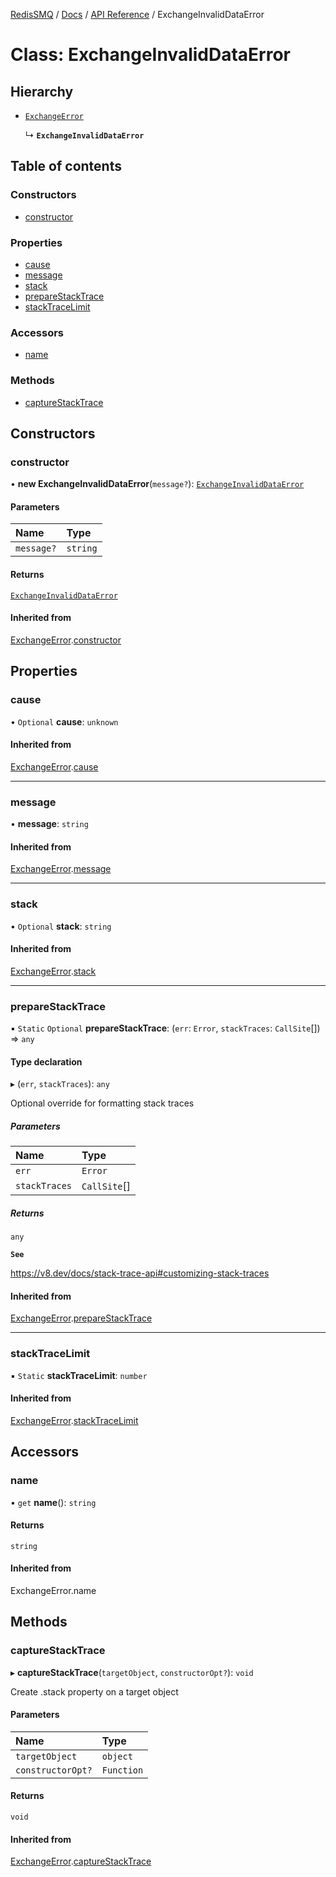 [RedisSMQ](../../../README.md) / [Docs](../../README.md) / [API Reference](../README.md) / ExchangeInvalidDataError

# Class: ExchangeInvalidDataError

## Hierarchy

- [`ExchangeError`](ExchangeError.md)

  ↳ **`ExchangeInvalidDataError`**

## Table of contents

### Constructors

- [constructor](ExchangeInvalidDataError.md#constructor)

### Properties

- [cause](ExchangeInvalidDataError.md#cause)
- [message](ExchangeInvalidDataError.md#message)
- [stack](ExchangeInvalidDataError.md#stack)
- [prepareStackTrace](ExchangeInvalidDataError.md#preparestacktrace)
- [stackTraceLimit](ExchangeInvalidDataError.md#stacktracelimit)

### Accessors

- [name](ExchangeInvalidDataError.md#name)

### Methods

- [captureStackTrace](ExchangeInvalidDataError.md#capturestacktrace)

## Constructors

### constructor

• **new ExchangeInvalidDataError**(`message?`): [`ExchangeInvalidDataError`](ExchangeInvalidDataError.md)

#### Parameters

| Name | Type |
| :------ | :------ |
| `message?` | `string` |

#### Returns

[`ExchangeInvalidDataError`](ExchangeInvalidDataError.md)

#### Inherited from

[ExchangeError](ExchangeError.md).[constructor](ExchangeError.md#constructor)

## Properties

### cause

• `Optional` **cause**: `unknown`

#### Inherited from

[ExchangeError](ExchangeError.md).[cause](ExchangeError.md#cause)

___

### message

• **message**: `string`

#### Inherited from

[ExchangeError](ExchangeError.md).[message](ExchangeError.md#message)

___

### stack

• `Optional` **stack**: `string`

#### Inherited from

[ExchangeError](ExchangeError.md).[stack](ExchangeError.md#stack)

___

### prepareStackTrace

▪ `Static` `Optional` **prepareStackTrace**: (`err`: `Error`, `stackTraces`: `CallSite`[]) => `any`

#### Type declaration

▸ (`err`, `stackTraces`): `any`

Optional override for formatting stack traces

##### Parameters

| Name | Type |
| :------ | :------ |
| `err` | `Error` |
| `stackTraces` | `CallSite`[] |

##### Returns

`any`

**`See`**

https://v8.dev/docs/stack-trace-api#customizing-stack-traces

#### Inherited from

[ExchangeError](ExchangeError.md).[prepareStackTrace](ExchangeError.md#preparestacktrace)

___

### stackTraceLimit

▪ `Static` **stackTraceLimit**: `number`

#### Inherited from

[ExchangeError](ExchangeError.md).[stackTraceLimit](ExchangeError.md#stacktracelimit)

## Accessors

### name

• `get` **name**(): `string`

#### Returns

`string`

#### Inherited from

ExchangeError.name

## Methods

### captureStackTrace

▸ **captureStackTrace**(`targetObject`, `constructorOpt?`): `void`

Create .stack property on a target object

#### Parameters

| Name | Type |
| :------ | :------ |
| `targetObject` | `object` |
| `constructorOpt?` | `Function` |

#### Returns

`void`

#### Inherited from

[ExchangeError](ExchangeError.md).[captureStackTrace](ExchangeError.md#capturestacktrace)
